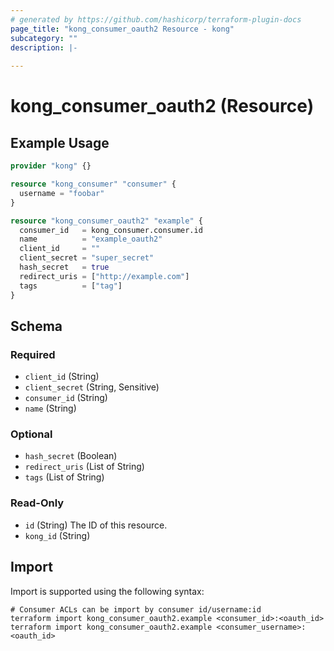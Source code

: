 ```yaml
---
# generated by https://github.com/hashicorp/terraform-plugin-docs
page_title: "kong_consumer_oauth2 Resource - kong"
subcategory: ""
description: |-
  
---
```


# kong_consumer_oauth2 (Resource)



## Example Usage

```terraform
provider "kong" {}

resource "kong_consumer" "consumer" {
  username = "foobar"
}

resource "kong_consumer_oauth2" "example" {
  consumer_id   = kong_consumer.consumer.id
  name          = "example_oauth2"
  client_id     = ""
  client_secret = "super_secret"
  hash_secret   = true
  redirect_uris = ["http://example.com"]
  tags          = ["tag"]
}
```

<!-- schema generated by tfplugindocs -->
## Schema

### Required

- `client_id` (String)
- `client_secret` (String, Sensitive)
- `consumer_id` (String)
- `name` (String)

### Optional

- `hash_secret` (Boolean)
- `redirect_uris` (List of String)
- `tags` (List of String)

### Read-Only

- `id` (String) The ID of this resource.
- `kong_id` (String)

## Import

Import is supported using the following syntax:

```shell
# Consumer ACLs can be import by consumer id/username:id
terraform import kong_consumer_oauth2.example <consumer_id>:<oauth_id>
terraform import kong_consumer_oauth2.example <consumer_username>:<oauth_id>
```
